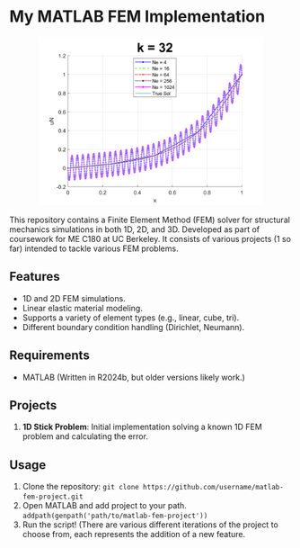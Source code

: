 # My MATLAB FEM Implementation

<div style="text-align: center;">
  <img src="plot_k_32.png" alt="Plot of K = 32" width="400"/>
</div>

This repository contains a Finite Element Method (FEM) solver for structural mechanics simulations in both 1D, 2D, and 3D. Developed as part of coursework for ME C180 at UC Berkeley.
It consists of various projects (1 so far) intended to tackle various FEM problems.

## Features
- 1D and 2D FEM simulations.
- Linear elastic material modeling.
- Supports a variety of element types (e.g., linear, cube, tri).
- Different boundary condition handling (Dirichlet, Neumann).

## Requirements
- MATLAB (Written in R2024b, but older versions likely work.)

## Projects
1. **1D Stick Problem**: Initial implementation solving a known 1D FEM problem and calculating the error.

## Usage
1. Clone the repository:
   ```git clone https://github.com/username/matlab-fem-project.git```
2. Open MATLAB and add project to your path.
   ```addpath(genpath('path/to/matlab-fem-project'))```
3. Run the script! (There are various different iterations of the project to choose from, each represents the addition of a new feature.
